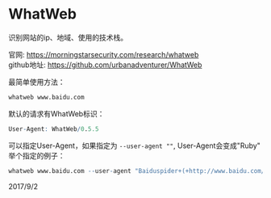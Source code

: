 # WhatWeb

识别网站的ip、地域、使用的技术栈。  

官网: https://morningstarsecurity.com/research/whatweb  
github地址: https://github.com/urbanadventurer/WhatWeb  

最简单使用方法：  
```r
whatweb www.baidu.com
```

默认的请求有WhatWeb标识：  
```r
User-Agent: WhatWeb/0.5.5
```
可以指定User-Agent，如果指定为 `--user-agent ""`, User-Agent会变成"Ruby"  
举个指定的例子：  
```r
whatweb www.baidu.com --user-agent "Baiduspider+(+http://www.baidu.com/search/spider.htm)"
```


2017/9/2  
